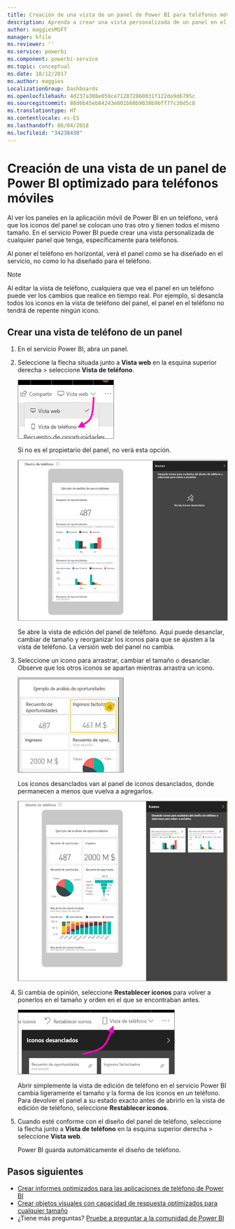 ```yaml
---
title: Creación de una vista de un panel de Power BI para teléfonos móviles
description: Aprenda a crear una vista personalizada de un panel en el servicio Power BI, específicamente para su visualización en teléfonos móviles.
author: maggiesMSFT
manager: kfile
ms.reviewer: ''
ms.service: powerbi
ms.component: powerbi-service
ms.topic: conceptual
ms.date: 10/12/2017
ms.author: maggies
LocalizationGroup: Dashboards
ms.openlocfilehash: 4d237a308e059ce712872860031f122de9d6795c
ms.sourcegitcommit: 80d6b45eb84243e801b60b9038b9bff77c30d5c8
ms.translationtype: HT
ms.contentlocale: es-ES
ms.lasthandoff: 06/04/2018
ms.locfileid: "34238430"
---
```

# <a name="create-a-view-of-a-power-bi-dashboard-optimized-for-mobile-phones"></a>Creación de una vista de un panel de Power BI optimizado para teléfonos móviles
Al ver los paneles en la aplicación móvil de Power BI en un teléfono, verá que los iconos del panel se colocan uno tras otro y tienen todos el mismo tamaño. En el servicio Power BI puede crear una vista personalizada de cualquier panel que tenga, específicamente para teléfonos.

Al poner el teléfono en horizontal, verá el panel como se ha diseñado en el servicio, no como lo ha diseñado para el teléfono.

> [!NOTE]
> Al editar la vista de teléfono, cualquiera que vea el panel en un teléfono puede ver los cambios que realice en tiempo real. Por ejemplo, si desancla todos los iconos en la vista de teléfono del panel, el panel en el teléfono no tendrá de repente ningún icono. 
> 
> 

## <a name="create-a-phone-view-of-a-dashboard"></a>Crear una vista de teléfono de un panel
1. En el servicio Power BI, abra un panel.
2. Seleccione la flecha situada junto a **Vista web** en la esquina superior derecha > seleccione **Vista de teléfono**.

    ![](media/service-create-dashboard-mobile-phone-view/power-bi-service-phone-view-dashboard.png)

    Si no es el propietario del panel, no verá esta opción.

    ![](media/service-create-dashboard-mobile-phone-view/power-bi-mobile-edit-phone-view-canvas.png)

    Se abre la vista de edición del panel de teléfono. Aquí puede desanclar, cambiar de tamaño y reorganizar los iconos para que se ajusten a la vista de teléfono. La versión web del panel no cambia.


1. Seleccione un icono para arrastrar, cambiar el tamaño o desanclar. Observe que los otros iconos se apartan mientras arrastra un icono.
   
    ![](media/service-create-dashboard-mobile-phone-view/power-bi-unpin-tile-phone-dashboard.png)
   
    Los iconos desanclados van al panel de iconos desanclados, donde permanecen a menos que vuelva a agregarlos.
   
    ![](media/service-create-dashboard-mobile-phone-view/power-bi-mobile-edit-phone-view-post-edit.png)
2. Si cambia de opinión, seleccione **Restablecer iconos** para volver a ponerlos en el tamaño y orden en el que se encontraban antes.
   
    ![](media/service-create-dashboard-mobile-phone-view/power-bi-service-phone-view-reset-tiles.png)
   
    Abrir simplemente la vista de edición de teléfono en el servicio Power BI cambia ligeramente el tamaño y la forma de los iconos en un teléfono. Para devolver el panel a su estado exacto antes de abrirlo en la vista de edición de teléfono, seleccione **Restablecer iconos**.
3. Cuando esté conforme con el diseño del panel de teléfono, seleccione la flecha junto a **Vista de teléfono** en la esquina superior derecha > seleccione **Vista web**.
   
    Power BI guarda automáticamente el diseño de teléfono.

## <a name="next-steps"></a>Pasos siguientes
* [Crear informes optimizados para las aplicaciones de teléfono de Power BI](desktop-create-phone-report.md)
* [Crear objetos visuales con capacidad de respuesta optimizados para cualquier tamaño](desktop-create-responsive-visuals.md)
* ¿Tiene más preguntas? [Pruebe a preguntar a la comunidad de Power BI](http://community.powerbi.com/)

